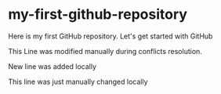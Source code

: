 # my-first-github-repository
Here is my first GitHub repository. Let's get started with GitHub

This Line was modified manually during conflicts resolution.

New line was added locally

This line was just manually changed locally
